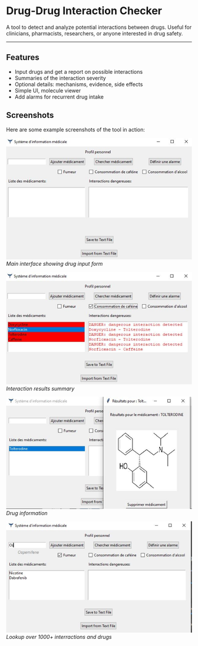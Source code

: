 # Drug-Drug Interaction Checker

A tool to detect and analyze potential interactions between drugs. Useful for clinicians, pharmacists, researchers, or anyone interested in drug safety.

---

## Features

- Input drugs and get a report on possible interactions  
- Summaries of the interaction severity  
- Optional details: mechanisms, evidence, side effects
- Simple UI, molecule viewer
- Add alarms for recurrent drug intake


## Screenshots

Here are some example screenshots of the tool in action:

![Screenshot 1](Screenshots/home.jpg)  
*Main interface showing drug input form*

![Screenshot 2](Screenshots/Danger.jpg)  
*Interaction results summary*

![Screenshot 3](Screenshots/Drug_info.jpg)  
*Drug information*

![Screenshot 4](Screenshots/Lookup.jpg)  
*Lookup over 1000+ interractions and drugs*

